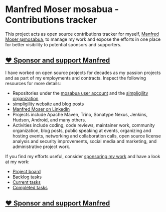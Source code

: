 # Manfred Moser mosabua - Contributions tracker

This project acts as open source contributions tracker for myself, [Manfred
Moser @mosabua](https://github.com/mosabua), to manage my work and expose the
efforts in one place for better visibility to potential sponsors and supporters.

## [:heart: Sponsor and support Manfred](https://github.com/sponsors/mosabua)

I have worked on open source projects for decades as my passion projects and as
part of my employments and contracts. Inspect the following resources for more
details:

* Repositories under the [mosabua user
  account](https://github.com/mosabua?tab=repositories) and the [simpligility
  organization](https://github.com/simpligility)
* [simpligility website and blog posts](https://simpligility.ca/)
* [Manfred Moser on LinkedIn](https://www.linkedin.com/in/manfredmoser/)
* Projects include Apache Maven, Trino, Sonatype Nexus, Jenkins, Hudson,
  Android, and many others.
* Activities include coding, code reviews, maintainer work, community
  organization, blog posts, public speaking at events, organizing and hosting
  events, networking and collaboration calls, open source license analysis and
  security improvements, social media and marketing, and administrative project
  work.

If you find my efforts useful, consider [sponsoring my
work](https://github.com/sponsors/mosabua) and have a look at my work:

* [Project board](https://github.com/orgs/simpligility/projects/1/views/1)
* [Backlog tasks](https://github.com/orgs/simpligility/projects/1/views/8)
* [Current tasks](https://github.com/orgs/simpligility/projects/1/views/5)
* [Completed tasks](https://github.com/orgs/simpligility/projects/1/views/7)

## [:heart: Sponsor and support Manfred](https://github.com/sponsors/mosabua)
